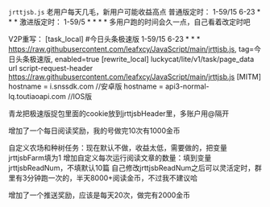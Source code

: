 `jrttjsb.js`
老用户每天几毛，新用户可能收益高点
普通版定时： 1-59/15 6-23 * * *
激进版定时： 1-59/5 * * * *
多用户跑的时间会久一点，自己看着改定时吧

V2P重写：
[task_local]
#今日头条极速版
1-59/15 6-23 * * *  https://raw.githubusercontent.com/leafxcy/JavaScript/main/jrttjsb.js, tag=今日头条极速版, enabled=true
[rewrite_local]
luckycat/lite/v1/task/page_data url script-request-header https://raw.githubusercontent.com/leafxcy/JavaScript/main/jrttjsb.js
[MITM]
hostname = i.snssdk.com //安卓版
hostname = api3-normal-lq.toutiaoapi.com //IOS版

青龙把极速版捉包里面的cookie放到jrttjsbHeader里，多账户用@隔开

增加了一个每日阅读奖励，我的号做完10次有1000金币

自定义农场和种树任务：现在默认不做，收益太低，需要做的，把变量jrttjsbFarm填为1
增加自定义每次运行阅读文章的数量：填到变量jrttjsbReadNum，不填默认10篇
自己修改jrttjsbReadNum之后可以灵活定时，群里有3分钟跑一次的，半天8000+阅读金币，不过我不建议哈

增加了一个推送奖励，应该是每天20次，做完有2000金币